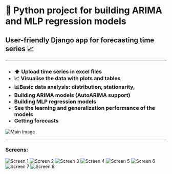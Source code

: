 <h1>🐍 Python project for building ARIMA and MLP regression models </h1>
<h2>User-friendly Django app for forecasting time series 📈</h2>
<hr>
<h3>
  <ul>
    <li>⬆️ Upload time series in excel files</li>
    <li>📈 Visualise the data with plots and tables </li>
    <li>📊Basic data analysis: distribution, stationarity, </li>
    <li>Building ARIMA models (AutoARIMA support)</li>
    <li>Building MLP regression models</li>
    <li>See the learning and generalization performance of the models </li>
    <li>Getting forecasts</li>
  </ul>
</h3>
<img src="https://github.com/krisztiankarolyi/Django_forecast_app/assets/145534392/12ec1759-907f-4772-ab0f-22f763c5d5ff" alt="Main Image">
<hr>
<h3>Screens: </h3>
<img src="https://github.com/krisztiankarolyi/Django_forecast_app/assets/145534392/1cd36a4e-9306-401c-81f5-4a0a4475e59f" alt="Screen 1">
<img src="https://github.com/krisztiankarolyi/Django_forecast_app/assets/145534392/aabde485-8770-4a7b-aeb1-83eac44a7647" alt="Screen 2">
<img src="https://github.com/krisztiankarolyi/Django_forecast_app/assets/145534392/08cd4a74-858b-4cef-9ad0-2bab1c8e94c7" alt="Screen 3">
<img src="https://github.com/krisztiankarolyi/Django_forecast_app/assets/145534392/975043ab-4e77-4bc2-98a2-a6fe3ffbcf3d" alt="Screen 4">
<img src="https://github.com/krisztiankarolyi/Django_forecast_app/assets/145534392/a4023fa5-96aa-438d-a33d-d04f62275ea1" alt="Screen 5">
<img src="https://github.com/krisztiankarolyi/Django_forecast_app/assets/145534392/8a929d34-8c95-4ba7-8e7e-9385103adca4" alt="Screen 6">
<img src="https://github.com/krisztiankarolyi/Django_forecast_app/assets/145534392/9d5212bc-ff4c-4e1f-b5ea-6547179b2bad" alt="Screen 7">
<img src="https://github.com/krisztiankarolyi/Django_forecast_app/assets/145534392/4d44a90c-45e3-43f6-98c7-dc87ed09a778" alt="Screen 8">

